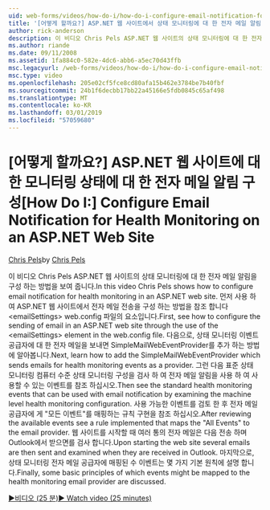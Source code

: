 ```yaml
---
uid: web-forms/videos/how-do-i/how-do-i-configure-email-notification-for-health-monitoring-on-an-aspnet-web-site
title: '[어떻게 할까요?] ASP.NET 웹 사이트에서 상태 모니터링에 대 한 전자 메일 알림 구성 | Microsoft Docs'
author: rick-anderson
description: 이 비디오 Chris Pels ASP.NET 웹 사이트의 상태 모니터링에 대 한 전자 메일 알림을 구성 하는 방법을 보여 줍니다. 먼저 e 전송을 구성 하는 방법을 참조 하는 중...
ms.author: riande
ms.date: 09/11/2008
ms.assetid: 1fa884c0-582e-4dc6-abb6-a5ec70d43ffb
msc.legacyurl: /web-forms/videos/how-do-i/how-do-i-configure-email-notification-for-health-monitoring-on-an-aspnet-web-site
msc.type: video
ms.openlocfilehash: 205e02cf5fce8cd80afa15b462e3784be7b40fbf
ms.sourcegitcommit: 24b1f6decbb17bb22a45166e5fdb0845c65af498
ms.translationtype: MT
ms.contentlocale: ko-KR
ms.lasthandoff: 03/01/2019
ms.locfileid: "57059680"
---
```

<a name="how-do-i-configure-email-notification-for-health-monitoring-on-an-aspnet-web-site"></a><span data-ttu-id="0e03f-104">[어떻게 할까요?] ASP.NET 웹 사이트에 대 한 모니터링 상태에 대 한 전자 메일 알림 구성</span><span class="sxs-lookup"><span data-stu-id="0e03f-104">[How Do I:] Configure Email Notification for Health Monitoring on an ASP.NET Web Site</span></span>
====================
<span data-ttu-id="0e03f-105">[Chris Pels](https://twitter.com/chrispels)</span><span class="sxs-lookup"><span data-stu-id="0e03f-105">by [Chris Pels](https://twitter.com/chrispels)</span></span>

<span data-ttu-id="0e03f-106">이 비디오 Chris Pels ASP.NET 웹 사이트의 상태 모니터링에 대 한 전자 메일 알림을 구성 하는 방법을 보여 줍니다.</span><span class="sxs-lookup"><span data-stu-id="0e03f-106">In this video Chris Pels shows how to configure email notification for health monitoring in an ASP.NET web site.</span></span> <span data-ttu-id="0e03f-107">먼저 사용 하 여 ASP.NET 웹 사이트에서 전자 메일 전송을 구성 하는 방법을 참조 합니다 &lt;emailSettings&gt; web.config 파일의 요소입니다.</span><span class="sxs-lookup"><span data-stu-id="0e03f-107">First, see how to configure the sending of email in an ASP.NET web site through the use of the &lt;emailSettings&gt; element in the web.config file.</span></span> <span data-ttu-id="0e03f-108">다음으로, 상태 모니터링 이벤트 공급자에 대 한 전자 메일을 보내면 SimpleMailWebEventProvider를 추가 하는 방법에 알아봅니다.</span><span class="sxs-lookup"><span data-stu-id="0e03f-108">Next, learn how to add the SimpleMailWebEventProvider which sends emails for health monitoring events as a provider.</span></span> <span data-ttu-id="0e03f-109">그런 다음 표준 상태 모니터링 컴퓨터 수준 상태 모니터링 구성을 검사 하 여 전자 메일 알림을 사용 하 여 사용할 수 있는 이벤트를 참조 하십시오.</span><span class="sxs-lookup"><span data-stu-id="0e03f-109">Then see the standard health monitoring events that can be used with email notification by examining the machine level health monitoring configuration.</span></span> <span data-ttu-id="0e03f-110">사용 가능한 이벤트를 검토 한 후 전자 메일 공급자에 게 "모든 이벤트"를 매핑하는 규칙 구현을 참조 하십시오.</span><span class="sxs-lookup"><span data-stu-id="0e03f-110">After reviewing the available events see a rule implemented that maps the "All Events" to the email provider.</span></span> <span data-ttu-id="0e03f-111">웹 사이트를 시작할 때 여러 통의 전자 메일은 다음 전송 하며 Outlook에서 받으면를 검사 합니다.</span><span class="sxs-lookup"><span data-stu-id="0e03f-111">Upon starting the web site several emails are then sent and examined when they are received in Outlook.</span></span> <span data-ttu-id="0e03f-112">마지막으로, 상태 모니터링 전자 메일 공급자에 매핑된 수 이벤트는 몇 가지 기본 원칙에 설명 합니다.</span><span class="sxs-lookup"><span data-stu-id="0e03f-112">Finally, some basic principles of which events might be mapped to the health monitoring email provider are discussed.</span></span>

[<span data-ttu-id="0e03f-113">&#9654;비디오 (25 분)</span><span class="sxs-lookup"><span data-stu-id="0e03f-113">&#9654; Watch video (25 minutes)</span></span>](https://channel9.msdn.com/Blogs/ASP-NET-Site-Videos/how-do-i-configure-email-notification-for-health-monitoring-on-an-aspnet-web-site)

